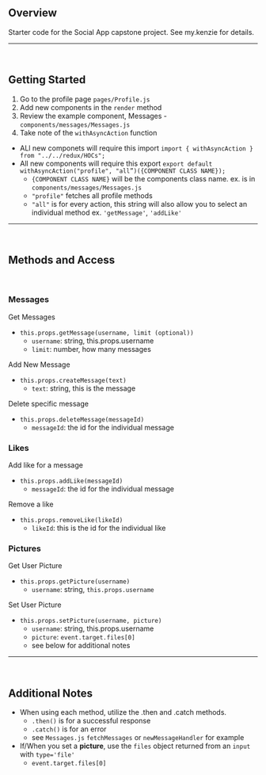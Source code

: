 ## Overview

Starter code for the Social App capstone project. See my.kenzie for details.

-------------------
<br>

## Getting Started

1. Go to the profile page `pages/Profile.js`
2. Add new components in the `render` method
3. Review the example component, Messages - `components/messages/Messages.js`
4. Take note of the `withAsyncAction` function
  - ALl new componets will require this import `import { withAsyncAction } from "../../redux/HOCs";`
  - All new components will require this export `export default withAsyncAction("profile", "all”)({COMPONENT CLASS NAME});`
    - `{COMPONENT CLASS NAME}` will be the components class name. ex. is in `components/messages/Messages.js`
    - `"profile"` fetches all profile methods
    - `"all"` is for every action, this string will also allow you to select an individual method ex. `'getMessage'`, `'addLike'`

--------------------
<br>


## Methods and Access

<br>

### Messages

Get Messages

  - `this.props.getMessage(username, limit (optional))`
    - `username`: string, this.props.username
    - `limit`: number, how many messages

Add New Message

  - `this.props.createMessage(text)`
    - `text`: string, this is the message

Delete specific message

  - `this.props.deleteMessage(messageId)`
    - `messageId`: the id for the individual message

### Likes

Add like for a message

  - `this.props.addLike(messageId)`
    - `messageId`: the id for the individual message

Remove a like

  - `this.props.removeLike(likeId)`
    - `likeId`: this is the id for the individual like

### Pictures

Get User Picture

  - `this.props.getPicture(username)`
    - `username`: string, `this.props.username`

Set User Picture

  - `this.props.setPicture(username, picture)`
    - `username`: string, this.props.username
    - `picture`: `event.target.files[0]`
    - see below for additional notes

-----------------------	      
<br>

## Additional Notes

  - When using each method, utilize the .then and .catch methods.
    - `.then()` is for a successful response
    - `.catch()` is for an error
    - see `Messages.js` `fetchMessages` or `newMessageHandler` for example
  - If/When you set a **picture**, use the `files` object returned from an `input` with `type='file'`
    - `event.target.files[0]`
